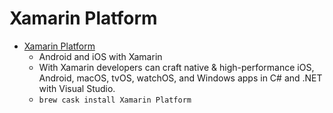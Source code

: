 # Xamarin Platform
- [Xamarin Platform](https://www.xamarin.com/platform)
  -  Android and iOS with Xamarin
  - With Xamarin developers can craft native & high-performance iOS, Android, macOS, tvOS, watchOS, and Windows apps in C# and .NET with Visual Studio.
  - `brew cask install Xamarin Platform`
